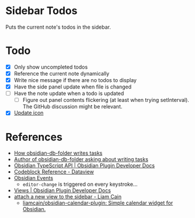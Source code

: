 # Sidebar Todos

Puts the current note's todos in the sidebar.

# Todo
- [x] Only show uncompleted todos
- [x] Reference the current note dynamically
- [x] Write nice message if there are no todos to display
- [x] Have the side panel update when file is changed
- [ ] Have the note update when a todo is updated
  - [ ] Figure out panel contents flickering (at least when trying setInterval). The GitHub discussion might be relevant.
- [x] [Update icon](https://marcus.se.net/obsidian-plugin-docs/user-interface/icons)

# References
- [How obsidian-db-folder writes tasks](https://github.com/RafaelGB/obsidian-db-folder/blob/f14529049933c0802c41366778dbec38858f4d7c/src/components/cellTypes/TaskCell.tsx#L36)
- [Author of obsidian-db-folder asking about writing tasks](https://github.com/blacksmithgu/obsidian-dataview/discussions/1351)
- [Obsidian TypeScript API | Obsidian Plugin Developer Docs](https://marcus.se.net/obsidian-plugin-docs/reference/typescript)
- [Codeblock Reference - Dataview](https://blacksmithgu.github.io/obsidian-dataview/api/code-reference/)
- [Obsidian Events](https://marcus.se.net/obsidian-plugin-docs/events)
  - `editor-change` is triggered on every keystroke...
- [Views | Obsidian Plugin Developer Docs](https://marcus.se.net/obsidian-plugin-docs/user-interface/views)
- [attach a new view to the sidebar - Liam Cain](https://liamca.in/Obsidian/API+FAQ/views/attach+a+new+view+to+the+sidebar)
  - [liamcain/obsidian-calendar-plugin: Simple calendar widget for Obsidian.](https://github.com/liamcain/obsidian-calendar-plugin)
